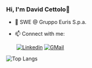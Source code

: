### Hi, I'm David Cettolo👋

- 🏢 SWE @ Gruppo Euris S.p.a.
- 📫 Connect with me:
  
    &nbsp;[![Linkedin](https://img.shields.io/badge/LinkedIn-0077B5?style=for-the-badge&logo=linkedin&logoColor=white)](https://linkedin.com/in/davidcettolo)
    [![GMail](https://img.shields.io/badge/Gmail-D14836?style=for-the-badge&logo=gmail&logoColor=white)](mailto:david.cettolo.tech@gmail.com)

![Top Langs](https://github-readme-stats.vercel.app/api/top-langs/?username=davidCett&layout=compact&show_icons=true&card_width=445&theme=solarized-light)
